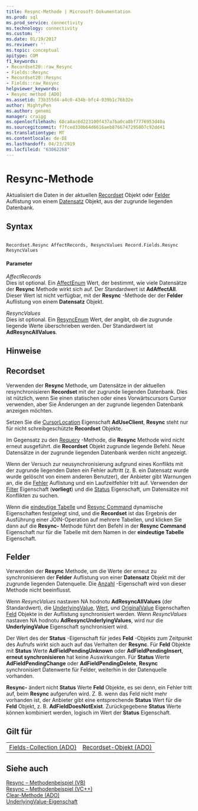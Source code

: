 ```yaml
---
title: Resync-Methode | Microsoft-Dokumentation
ms.prod: sql
ms.prod_service: connectivity
ms.technology: connectivity
ms.custom: ''
ms.date: 01/19/2017
ms.reviewer: ''
ms.topic: conceptual
apitype: COM
f1_keywords:
- Recordset20::raw_Resync
- Fields::Resync
- Recordset20::Resync
- Fields::raw_Resync
helpviewer_keywords:
- Resync method [ADO]
ms.assetid: 73b355d4-a4c0-434b-bfc4-039b1c76b32e
author: MightyPen
ms.author: genemi
manager: craigg
ms.openlocfilehash: 68ca8ac6d223100f437a7ba0ca8bf7776953d40a
ms.sourcegitcommit: f7fced330b64d6616aeb8766747295807c92dd41
ms.translationtype: MT
ms.contentlocale: de-DE
ms.lasthandoff: 04/23/2019
ms.locfileid: "63062268"
---
```

# <a name="resync-method"></a>Resync-Methode
Aktualisiert die Daten in der aktuellen [Recordset](../../../ado/reference/ado-api/recordset-object-ado.md) Objekt oder [Felder](../../../ado/reference/ado-api/fields-collection-ado.md) Auflistung von einem [Datensatz](../../../ado/reference/ado-api/record-object-ado.md) Objekt, aus der zugrunde liegenden Datenbank.  
  
## <a name="syntax"></a>Syntax  
  
```  
  
Recordset.Resync AffectRecords, ResyncValues Record.Fields.Resync ResyncValues  
```  
  
#### <a name="parameters"></a>Parameter  
 *AffectRecords*  
 Dies ist optional. Ein [AffectEnum](../../../ado/reference/ado-api/affectenum.md) Wert, der bestimmt, wie viele Datensätze der **Resync** Methode wirkt sich auf. Der Standardwert ist **AdAffectAll**. Dieser Wert ist nicht verfügbar, mit der **Resync** -Methode der der **Felder** Auflistung von einem **Datensatz** Objekt.  
  
 *ResyncValues*  
 Dies ist optional. Ein [ResyncEnum](../../../ado/reference/ado-api/resyncenum.md) Wert, der angibt, ob die zugrunde liegende Werte überschrieben werden. Der Standardwert ist **AdResyncAllValues**.  
  
## <a name="remarks"></a>Hinweise  
  
## <a name="recordset"></a>Recordset  
 Verwenden der **Resync** Methode, um Datensätze in der aktuellen resynchronisieren **Recordset** mit der zugrunde liegenden Datenbank. Dies ist nützlich, wenn Sie einen statischen oder eines Vorwärtscursors Cursor verwenden, aber Sie Änderungen an der zugrunde liegenden Datenbank anzeigen möchten.  
  
 Setzen Sie die [CursorLocation](../../../ado/reference/ado-api/cursorlocation-property-ado.md) Eigenschaft **AdUseClient**, **Resync** steht nur für nicht schreibgeschützte **Recordset** Objekte.  
  
 Im Gegensatz zu den [Requery](../../../ado/reference/ado-api/requery-method.md) -Methode, die **Resync** Methode wird nicht erneut ausgeführt. die **Recordset** Objekt zugrunde liegende Befehl. Neue Datensätze in der zugrunde liegenden Datenbank werden nicht angezeigt.  
  
 Wenn der Versuch zur neusynchronisierung aufgrund eines Konflikts mit der zugrunde liegenden Daten ein Fehler auftritt (z. B. ein Datensatz wurde wurde gelöscht von einem anderen Benutzer), der Anbieter gibt Warnungen an, die die [Fehler](../../../ado/reference/ado-api/errors-collection-ado.md) Auflistung und ein Laufzeitfehler tritt auf. Verwenden der [Filter](../../../ado/reference/ado-api/filter-property.md) Eigenschaft (**vorliegt**) und die [Status](../../../ado/reference/ado-api/status-property-ado-recordset.md) Eigenschaft, um Datensätze mit Konflikten zu suchen.  
  
 Wenn die [eindeutige Tabelle](../../../ado/reference/ado-api/unique-table-unique-schema-unique-catalog-properties-dynamic-ado.md) und [Resync Command](../../../ado/reference/ado-api/resync-command-property-dynamic-ado.md) dynamische Eigenschaften festgelegt sind, und die **Recordset** ist das Ergebnis der Ausführung einer JOIN-Operation auf mehrere Tabellen, und klicken Sie dann auf die  **Resync-** Methode führt den Befehl in der **Resync Command** Eigenschaft nur für die Tabelle mit dem Namen in der **eindeutige Tabelle** Eigenschaft.  
  
## <a name="fields"></a>Felder  
 Verwenden der **Resync** Methode, um die Werte der erneut zu synchronisieren der **Felder** Auflistung von einer **Datensatz** Objekt mit der zugrunde liegenden Datenquelle. Die [Anzahl](../../../ado/reference/ado-api/count-property-ado.md) -Eigenschaft wird von dieser Methode nicht beeinflusst.  
  
 Wenn *ResyncValues* nastaven NA hodnotu **AdResyncAllValues** (der Standardwert), die [UnderlyingValue](../../../ado/reference/ado-api/underlyingvalue-property.md), [Wert](../../../ado/reference/ado-api/value-property-ado.md), und [ OriginalValue](../../../ado/reference/ado-api/originalvalue-property-ado.md) Eigenschaften [Feld](../../../ado/reference/ado-api/field-object.md) Objekte in der Auflistung synchronisiert werden. Wenn *ResyncValues* nastaven NA hodnotu **AdResyncUnderlyingValues**, wird nur die **UnderlyingValue** Eigenschaft synchronisiert wird.  
  
 Der Wert des der **Status** -Eigenschaft für jedes **Feld** -Objekts zum Zeitpunkt des Aufrufs wirkt sich auch auf das Verhalten der **Resync**. Für **Feld** Objekte mit **Status** Werte **AdFieldPendingUnknown** oder **AdFieldPendingInsert**, **erneut synchronisieren**  hat keine Auswirkungen. Für **Status** Werte **AdFieldPendingChange** oder **AdFieldPendingDelete**, **Resync** synchronisiert Datenwerte für Felder, weiterhin in der Datenquelle vorhanden.  
  
 **Resync-** ändert nicht **Status** Werte **Feld** Objekte, es sei denn, ein Fehler tritt auf, beim **Resync** aufgerufen wird. Z. B. wenn das Feld nicht mehr vorhanden ist, der Anbieter gibt eine entsprechende **Status** Wert für die **Feld** Objekt, z. B. **AdFieldDoesNotExist**. Zurückgegebene **Status** Werte können kombiniert werden, logisch im Wert der **Status** Eigenschaft.  
  
## <a name="applies-to"></a>Gilt für  
  
|||  
|-|-|  
|[Fields-Collection (ADO)](../../../ado/reference/ado-api/fields-collection-ado.md)|[Recordset-Objekt (ADO)](../../../ado/reference/ado-api/recordset-object-ado.md)|  
  
## <a name="see-also"></a>Siehe auch  
 [Resync – Methodenbeispiel (VB)](../../../ado/reference/ado-api/resync-method-example-vb.md)   
 [Resync – Methodenbeispiel (VC++)](../../../ado/reference/ado-api/resync-method-example-vc.md)   
 [Clear-Methode (ADO)](../../../ado/reference/ado-api/clear-method-ado.md)   
 [UnderlyingValue-Eigenschaft](../../../ado/reference/ado-api/underlyingvalue-property.md)
